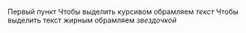 Первый пункт
Чтобы выделить курсивом обрамляем _текст_
Чтобы выделить текст жирным обрамляем *звездочкой*